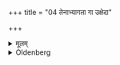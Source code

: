 +++
title = "04 तेनाभ्यागता गा उक्षेदा"

+++

<details><summary>मूलम्</summary>

तेनाभ्यागता गा उक्षेदा नो मित्रावरुणेति ४
</details>

<details><summary>Oldenberg</summary>

4. Therewith he should besprinkle the cows when they have come home, with (the Mantra), 'May Mitra and Varuṇa' (Sāma-veda I, 220).
</details>
